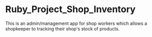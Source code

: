 # Ruby_Project_Shop_Inventory
This is an admin/management app for shop workers which allows a shopkeeper to tracking their shop's stock of products.
